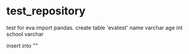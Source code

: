 # test_repository
test for eva
import pandas.
create table 'evatest'
name varchar
age int
school varchar

insert into ""
